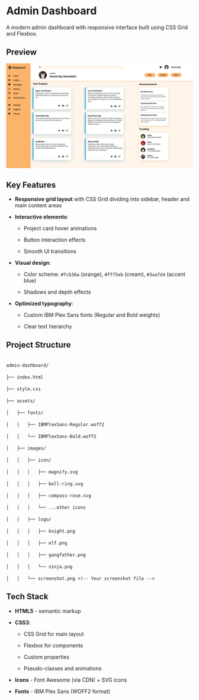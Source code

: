 # Admin Dashboard

A modern admin dashboard with responsive interface built using CSS Grid and Flexbox.

## Preview

![Admin Dashboard Screenshot](./assets/images/screenshot.png)

## Key Features

- **Responsive grid layout** with CSS Grid dividing into sidebar, header and main content areas

- **Interactive elements**:

  - Project card hover animations

  - Button interaction effects

  - Smooth UI transitions

- **Visual design**:

  - Color scheme: `#fcb36a` (orange), `#fff5eb` (cream), `#3aa7d4` (accent blue)

  - Shadows and depth effects

- **Optimized typography**:

  - Custom IBM Plex Sans fonts (Regular and Bold weights)

  - Clear text hierarchy

## Project Structure

```

admin-dashboard/

├── index.html

├── style.css

├── assets/

│   ├── fonts/

│   │   ├── IBMPlexSans-Regular.woff2

│   │   └── IBMPlexSans-Bold.woff2

│   ├── images/

│   │   ├── icon/

│   │   │   ├── magnify.svg

│   │   │   ├── bell-ring.svg

│   │   │   ├── compass-rose.svg

│   │   │   └── ...other icons

│   │   ├── logo/

│   │   │   ├── knight.png

│   │   │   ├── elf.png

│   │   │   ├── gangfather.png

│   │   │   └── ninja.png

│   │   └── screenshot.png <!-- Your screenshot file -->

```

## Tech Stack

- **HTML5** - semantic markup

- **CSS3**:

  - CSS Grid for main layout

  - Flexbox for components

  - Custom properties

  - Pseudo-classes and animations

- **Icons** - Font Awesome (via CDN) + SVG icons

- **Fonts** - IBM Plex Sans (WOFF2 format)

```

```
